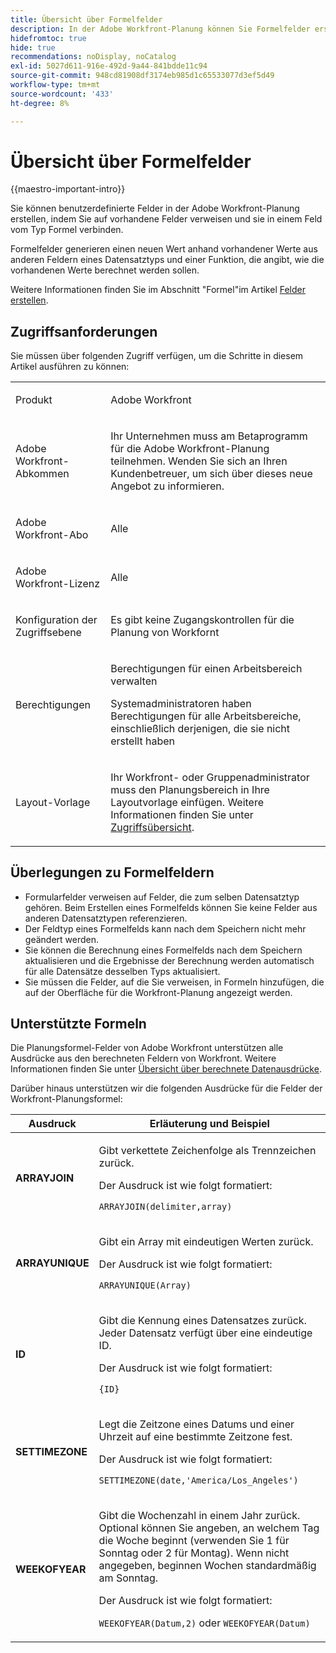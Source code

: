 ```yaml
---
title: Übersicht über Formelfelder
description: In der Adobe Workfront-Planung können Sie Formelfelder erstellen, die Funktionen und vorhandene Felder verwenden, um einen neuen benutzerdefinierten Wert zu berechnen.
hidefromtoc: true
hide: true
recommendations: noDisplay, noCatalog
exl-id: 5027d611-916e-492d-9a44-841bdde11c94
source-git-commit: 948cd81908df3174eb985d1c65533077d3ef5d49
workflow-type: tm+mt
source-wordcount: '433'
ht-degree: 8%

---
```


# Übersicht über Formelfelder

<!--update the metadata with real information when making this available in TOC and in the left nav - below-->

<!---
title: Formula fields overview
description: In Adobe Maestro, you can create formula fields that use functions and existing  fields to calculate a new custom value. 
hidefromtoc: yes
hide: yes
author: Alina
feature: (*******************WE NEED A NEW ONE*******************)
role: User, Administrator (************is this right???************)
recommendations: noDisplay, noCatalog
--->

<!--when we release permissions to RECORDS and we release referring lookup fields in a formula field, update considerations to say that lookup fields from linked records depends on the permissions to the record; if they have no permissions to view a linked record, they won't be able to use that records's lookup fields in a formula-->

{{maestro-important-intro}}

Sie können benutzerdefinierte Felder in der Adobe Workfront-Planung erstellen, indem Sie auf vorhandene Felder verweisen und sie in einem Feld vom Typ Formel verbinden.

Formelfelder generieren einen neuen Wert anhand vorhandener Werte aus anderen Feldern eines Datensatztyps und einer Funktion, die angibt, wie die vorhandenen Werte berechnet werden sollen.

Weitere Informationen finden Sie im Abschnitt &quot;Formel&quot;im Artikel [Felder erstellen](../fields/create-fields.md).

## Zugriffsanforderungen

Sie müssen über folgenden Zugriff verfügen, um die Schritte in diesem Artikel ausführen zu können:

<table style="table-layout:auto">
 <col>
 </col>
 <col>
 </col>
 <tbody>
    <tr>
<tr>
<td>
   <p> Produkt</p> </td>
   <td>
   <p> Adobe Workfront</p> </td>
  </tr>  
 <td role="rowheader"><p>Adobe Workfront-Abkommen</p></td>
   <td>
<p>Ihr Unternehmen muss am Betaprogramm für die Adobe Workfront-Planung teilnehmen. Wenden Sie sich an Ihren Kundenbetreuer, um sich über dieses neue Angebot zu informieren. </p>
   </td>
  </tr>
  <tr>
   <td role="rowheader"><p>Adobe Workfront-Abo</p></td>
   <td>
<p>Alle</p>
   </td>
  </tr>
  <tr>
   <td role="rowheader"><p>Adobe Workfront-Lizenz</p></td>
   <td>
   <p>Alle</p> 
  </td>
  </tr>

<tr>
   <td role="rowheader"><p>Konfiguration der Zugriffsebene</p></td>
   <td> <p>Es gibt keine Zugangskontrollen für die Planung von Workfornt</p>  
</td>
  </tr>
<tr>
   <td role="rowheader"><p>Berechtigungen</p></td>
   <td> <p>Berechtigungen für einen Arbeitsbereich verwalten</a> </p>  
   <p>Systemadministratoren haben Berechtigungen für alle Arbeitsbereiche, einschließlich derjenigen, die sie nicht erstellt haben</p>
</td>
  </tr>
<tr>
   <td role="rowheader"><p>Layout-Vorlage</p></td>
   <td> <p>Ihr Workfront- oder Gruppenadministrator muss den Planungsbereich in Ihre Layoutvorlage einfügen. Weitere Informationen finden Sie unter <a href="../access/access-overview.md">Zugriffsübersicht</a>. </p>  
</td>
  </tr>

</tbody>
</table>

<!-- Notes to add for the table: for the "Workfront plans" row: the above is only for closed beta; when going to GA - activate the following plans:    
<p>Current plan: Prime and Ultimate</p>
<p>Legacy plan: Enterprise</p>-->


## Überlegungen zu Formelfeldern

* Formularfelder verweisen auf Felder, die zum selben Datensatztyp gehören. Beim Erstellen eines Formelfelds können Sie keine Felder aus anderen Datensatztypen referenzieren. <!--is this still accurate??-->
* Der Feldtyp eines Formelfelds kann nach dem Speichern nicht mehr geändert werden.
* Sie können die Berechnung eines Formelfelds nach dem Speichern aktualisieren und die Ergebnisse der Berechnung werden automatisch für alle Datensätze desselben Typs aktualisiert.
* Sie müssen die Felder, auf die Sie verweisen, in Formeln hinzufügen, die auf der Oberfläche für die Workfront-Planung angezeigt werden.

## Unterstützte Formeln

Die Planungsformel-Felder von Adobe Workfront unterstützen alle Ausdrücke aus den berechneten Feldern von Workfront. Weitere Informationen finden Sie unter [Übersicht über berechnete Datenausdrücke](/help/quicksilver/reports-and-dashboards/reports/calc-cstm-data-reports/calculated-data-expressions.md).

Darüber hinaus unterstützen wir die folgenden Ausdrücke für die Felder der Workfront-Planungsformel:

<table style="table-layout:auto"> 
 <col> 
 <col> 
 <thead> 
  <tr> 
   <th>Ausdruck</th> 
   <th>Erläuterung und Beispiel</th> 
  </tr> 
 </thead> 
 <tbody>

<tr> 
   <td><strong>ARRAYJOIN</strong> </td> 
   <td> <p>Gibt verkettete Zeichenfolge als Trennzeichen zurück.</p> <p>Der Ausdruck ist wie folgt formatiert:

<code>ARRAYJOIN(delimiter,array)</code>
</p>
   </td></tr>

<tr> 
   <td><strong>ARRAYUNIQUE</strong> </td> 
   <td> <p>Gibt ein Array mit eindeutigen Werten zurück.</p> <p>Der Ausdruck ist wie folgt formatiert:

<code>ARRAYUNIQUE(Array)</code>
</p>
   </td></tr>
     <tr> 
   <td><strong>ID</strong> </td> 
   <td> <p>Gibt die Kennung eines Datensatzes zurück. Jeder Datensatz verfügt über eine eindeutige ID.</p> <p>Der Ausdruck ist wie folgt formatiert:

<code>{ID}</code>
</p>
   </td></tr>

<tr> 
   <td><strong>SETTIMEZONE</strong> </td> 
   <td> <p>Legt die Zeitzone eines Datums und einer Uhrzeit auf eine bestimmte Zeitzone fest.</p> <p>Der Ausdruck ist wie folgt formatiert:

<code>SETTIMEZONE(date,&#39;America/Los_Angeles&#39;)</code>
</p>
   </td></tr>

<tr> 
   <td><strong>WEEKOFYEAR</strong> </td> 
   <td> <p>Gibt die Wochenzahl in einem Jahr zurück. Optional können Sie angeben, an welchem Tag die Woche beginnt (verwenden Sie 1 für Sonntag oder 2 für Montag). Wenn nicht angegeben, beginnen Wochen standardmäßig am Sonntag.</p> <p>Der Ausdruck ist wie folgt formatiert:

<code>WEEKOFYEAR(Datum,2)</code>
oder
<code>WEEKOFYEAR(Datum)</code>
</p>
   </td></tr>

</table>

